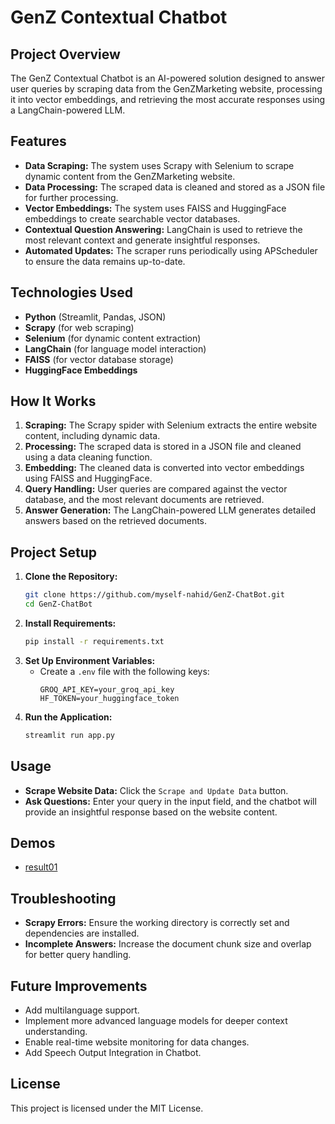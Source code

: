 # GenZ Contextual Chatbot

## Project Overview
The GenZ Contextual Chatbot is an AI-powered solution designed to answer user queries by scraping data from the GenZMarketing website, processing it into vector embeddings, and retrieving the most accurate responses using a LangChain-powered LLM.

## Features
- **Data Scraping:** The system uses Scrapy with Selenium to scrape dynamic content from the GenZMarketing website.
- **Data Processing:** The scraped data is cleaned and stored as a JSON file for further processing.
- **Vector Embeddings:** The system uses FAISS and HuggingFace embeddings to create searchable vector databases.
- **Contextual Question Answering:** LangChain is used to retrieve the most relevant context and generate insightful responses.
- **Automated Updates:** The scraper runs periodically using APScheduler to ensure the data remains up-to-date.

## Technologies Used
- **Python** (Streamlit, Pandas, JSON)  
- **Scrapy** (for web scraping)  
- **Selenium** (for dynamic content extraction)  
- **LangChain** (for language model interaction)  
- **FAISS** (for vector database storage)  
- **HuggingFace Embeddings**  

## How It Works
1. **Scraping:** The Scrapy spider with Selenium extracts the entire website content, including dynamic data.  
2. **Processing:** The scraped data is stored in a JSON file and cleaned using a data cleaning function.  
3. **Embedding:** The cleaned data is converted into vector embeddings using FAISS and HuggingFace.  
4. **Query Handling:** User queries are compared against the vector database, and the most relevant documents are retrieved.  
5. **Answer Generation:** The LangChain-powered LLM generates detailed answers based on the retrieved documents.

## Project Setup
1. **Clone the Repository:**
   ```bash
   git clone https://github.com/myself-nahid/GenZ-ChatBot.git
   cd GenZ-ChatBot
   ```
2. **Install Requirements:**
   ```bash
   pip install -r requirements.txt
   ```
3. **Set Up Environment Variables:**
   - Create a `.env` file with the following keys:
     ```plaintext
     GROQ_API_KEY=your_groq_api_key
     HF_TOKEN=your_huggingface_token
     ```
4. **Run the Application:**
   ```bash
   streamlit run app.py
   ```

## Usage
- **Scrape Website Data:** Click the `Scrape and Update Data` button.
- **Ask Questions:** Enter your query in the input field, and the chatbot will provide an insightful response based on the website content.

## Demos
- [result01](https://drive.google.com/file/d/16G0BqxRFjN3WZK_HRQ4ISx8pgOCaNMM_/view?usp=drive_link)

## Troubleshooting
- **Scrapy Errors:** Ensure the working directory is correctly set and dependencies are installed.
- **Incomplete Answers:** Increase the document chunk size and overlap for better query handling.

## Future Improvements
- Add multilanguage support.
- Implement more advanced language models for deeper context understanding.
- Enable real-time website monitoring for data changes.
- Add Speech Output Integration in Chatbot.

## License
This project is licensed under the MIT License.

